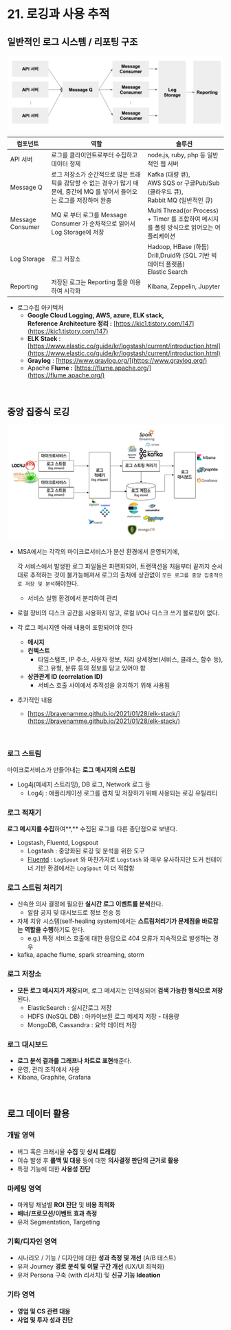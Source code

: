 # 21. 로깅과 사용 추적

## **일반적인 로그 시스템 / 리포팅 구조**

![Untitled](./Untitled.png)

| 컴포넌트 | 역할 | 솔루션 |
| --- | --- | --- |
| API 서버 | 로그를 클라이언트로부터 수집하고 데이터 정제 | node.js, ruby, php 등 일반적인 웹 서버 |
| Message Q | 로그 저장소가 순간적으로 많은 트래픽을 감당할 수 없는 경우가 많기 때문에, 중간에 MQ 를 넣어서 들어오는 로그를 저장하며 완충 | Kafka (대량 큐),<br>AWS SQS or 구글Pub/Sub (클라우드 큐),<br>Rabbit MQ (일반적인 큐) |
| Message Consumer | MQ 로 부터 로그를 Message Consumer 가 순차적으로 읽어서 Log Storage에 저장 | Multi Thread(or Process) + Timer 를 조합하여 메시지를 폴링 방식으로 읽어오는 어플리케이션 |
| Log Storage | 로그 저장소 | Hadoop, HBase (하둡)<br>Drill,Druid와 (SQL 기반 빅데이터 플랫폼)<br>Elastic Search |
| Reporting | 저장된 로그는 Reporting 툴을 이용하여 시각화 | Kibana, Zeppelin, Jupyter |
- 로그수집 아키텍처
    - **Google Cloud Logging, AWS, azure, ELK stack, Reference Architecture 정리 :** [https://kic1.tistory.com/147](https://kic1.tistory.com/147)
    - **ELK Stack** : [https://www.elastic.co/guide/kr/logstash/current/introduction.html](https://www.elastic.co/guide/kr/logstash/current/introduction.html)
    - **Graylog** : [https://www.graylog.org/](https://www.graylog.org/)
    - Apache **Flume :** [https://flume.apache.org/](https://flume.apache.org/)

<br>

## **중앙 집중식 로깅**

![Untitled](./Untitled%201.png)

- MSA에서는 각각의 마이크로서비스가 분산 환경에서 운영되기에,
    
    각 서비스에서 발생한 로그 파일들은 파편화되어, 트랜잭션을 처음부터 끝까지 순서대로 추적하는 것이 불가능해져서 로그의 출처에 상관없이 `모든 로그를 중앙 집중적으로 저장 및 분석`해야한다.
    
    - 서비스 실행 환경에서 분리하여 관리
- 로컬 장비의 디스크 공간을 사용하지 않고, 로컬 I/O나 디스크 쓰기 블로킹이 없다.
- 각 로그 메시지엔 아래 내용이 포함되어야 한다
    - **메시지**
    - **컨텍스트**
        - 타임스탬프, IP 주소, 사용자 정보, 처리 상세정보(서비스, 클래스, 함수 등), 로그 유형, 분류 등의 정보를 담고 있어야 함
    - **상관관계 ID (correlation ID)**
        - 서비스 호출 사이에서 추적성을 유지하기 위해 사용됨
- 추가적인 내용
    - [https://bravenamme.github.io/2021/01/28/elk-stack/](https://bravenamme.github.io/2021/01/28/elk-stack/)

<br>

### 로그 스트림

마이크로서비스가 만들어내는 **로그 메시지의 스트림**

- Log4j(메세지 스트리밍), DB 로그, Network 로그 등
    - Log4j : 애플리케이션 로그를 캡처 및 저장하기 위해 사용되는 로깅 유틸리티

### 로그 적재기

**로그 메시지를 수집**하여**,** 수집된 로그를 다른 종단점으로 보낸다.

- Logstash, Fluentd, Logspout
    - Logstash : 중앙화된 로깅 및 분석을 위한 도구
    - [Fluentd](https://www.fluentd.org/architecture) : `LogSpout` 와 마찬가지로 `Logstash` 와 매우 유사하지만 도커 컨테이너 기반 환경에서는 `LogSpout` 이 더 적합함

### 로그 스트림 처리기

- 신속한 의사 결정에 필요한 **실시간 로그 이벤트를 분석**한다.
    - 알람 공지 및 대시보드로 정보 전송 등
- 자체 치유 시스템(self-healing system)에서는 **스트림처리기가 문제점을 바로잡는 역할을 수행**하기도 한다.
    - e.g.) 특정 서비스 호출에 대한 응답으로 404 오류가 지속적으로 발생하는 경우
- kafka, apache flume, spark streaming, storm

### 로그 저장소
- **모든 로그 메시지가 저장**되며, 로그 메세지는 인덱싱되어 **검색 가능한 형식으로 저장**된다.
    - ElasticSearch : 실시간로그 저장
    - HDFS (NoSQL DB) : 아카이브된 로그 메세지 저장 - 대용량
    - MongoDB, Cassandra : 요약 데이터 저장

### 로그 대시보드

- **로그 분석 결과를 그래프나 차트로 표현**해준다.
- 운영, 관리 조직에서 사용
- Kibana, Graphite, Grafana

<br>

## **로그 데이터 활용**

### **개발 영역**
- 버그 혹은 크래시율 **수집** 및 **상시 트래킹**
- 이슈 발생 후 **롤백 및 대응** 등에 대한 **의사결정 판단의 근거로 활용**
- 특정 기능에 대한 **사용성 진단**

### **마케팅 영역**
- 마케팅 채널별 **ROI 진단** 및 **비용 최적화**
- **배너/프로모션/이벤트 효과 측정**
- 유저 Segmentation, Targeting

### **기획/디자인 영역**
- 시나리오 / 기능 / 디자인에 대한 **성과 측정 및 개선** (A/B 테스트)
- 유저 Journey **경로 분석 및 이탈 구간 개선** (UX/UI 최적화)
- 유저 Persona 구축 (with 리서치) 및 **신규 기능 Ideation**

### **기타 영역**
- **영업 및 CS 관련 대응**
- **사업 및 투자 성과 진단**